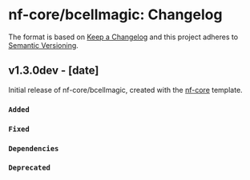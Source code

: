 # nf-core/bcellmagic: Changelog

The format is based on [Keep a Changelog](https://keepachangelog.com/en/1.0.0/)
and this project adheres to [Semantic Versioning](https://semver.org/spec/v2.0.0.html).

## v1.3.0dev - [date]

Initial release of nf-core/bcellmagic, created with the [nf-core](https://nf-co.re/) template.

### `Added`

### `Fixed`

### `Dependencies`

### `Deprecated`
